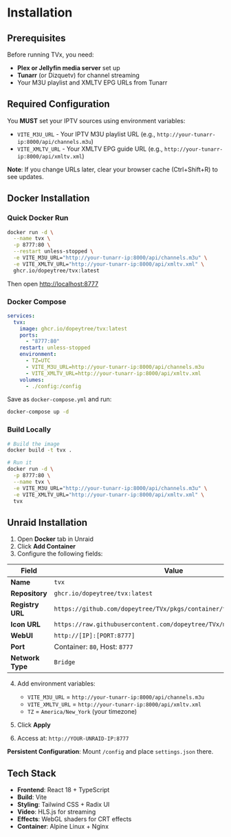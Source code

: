 # Installation

## Prerequisites

Before running TVx, you need:

- **Plex or Jellyfin media server** set up
- **Tunarr** (or Dizquetv) for channel streaming
- Your M3U playlist and XMLTV EPG URLs from Tunarr

## Required Configuration

You **MUST** set your IPTV sources using environment variables:

- `VITE_M3U_URL` - Your IPTV M3U playlist URL (e.g., `http://your-tunarr-ip:8000/api/channels.m3u`)
- `VITE_XMLTV_URL` - Your XMLTV EPG guide URL (e.g., `http://your-tunarr-ip:8000/api/xmltv.xml`)

**Note**: If you change URLs later, clear your browser cache (Ctrl+Shift+R) to see updates.

## Docker Installation

### Quick Docker Run

```bash
docker run -d \
  --name tvx \
  -p 8777:80 \
  --restart unless-stopped \
  -e VITE_M3U_URL="http://your-tunarr-ip:8000/api/channels.m3u" \
  -e VITE_XMLTV_URL="http://your-tunarr-ip:8000/api/xmltv.xml" \
  ghcr.io/dopeytree/tvx:latest
```

Then open <http://localhost:8777>

### Docker Compose

```yaml
services:
  tvx:
    image: ghcr.io/dopeytree/tvx:latest
    ports:
      - "8777:80"
    restart: unless-stopped
    environment:
      - TZ=UTC
      - VITE_M3U_URL=http://your-tunarr-ip:8000/api/channels.m3u
      - VITE_XMLTV_URL=http://your-tunarr-ip:8000/api/xmltv.xml
    volumes:
      - ./config:/config
```

Save as `docker-compose.yml` and run:

```bash
docker-compose up -d
```

### Build Locally

```bash
# Build the image
docker build -t tvx .

# Run it
docker run -d \
  -p 8777:80 \
  --name tvx \
  -e VITE_M3U_URL="http://your-tunarr-ip:8000/api/channels.m3u" \
  -e VITE_XMLTV_URL="http://your-tunarr-ip:8000/api/xmltv.xml" \
  tvx
```

## Unraid Installation

1. Open **Docker** tab in Unraid
2. Click **Add Container**
3. Configure the following fields:

| Field | Value |
|-------|-------|
| **Name** | `tvx` |
| **Repository** | `ghcr.io/dopeytree/tvx:latest` |
| **Registry URL** | `https://github.com/dopeytree/TVx/pkgs/container/tvx` |
| **Icon URL** | `https://raw.githubusercontent.com/dopeytree/TVx/main/public/logo.png` |
| **WebUI** | `http://[IP]:[PORT:8777]` |
| **Port** | Container: `80`, Host: `8777` |
| **Network Type** | `Bridge` |

4. Add environment variables:
   - `VITE_M3U_URL` = `http://your-tunarr-ip:8000/api/channels.m3u`
   - `VITE_XMLTV_URL` = `http://your-tunarr-ip:8000/api/xmltv.xml`
   - `TZ` = `America/New_York` (your timezone)

5. Click **Apply**
6. Access at: `http://YOUR-UNRAID-IP:8777`

**Persistent Configuration**: Mount `/config` and place `settings.json` there.

## Tech Stack

- **Frontend**: React 18 + TypeScript
- **Build**: Vite
- **Styling**: Tailwind CSS + Radix UI
- **Video**: HLS.js for streaming
- **Effects**: WebGL shaders for CRT effects
- **Container**: Alpine Linux + Nginx
